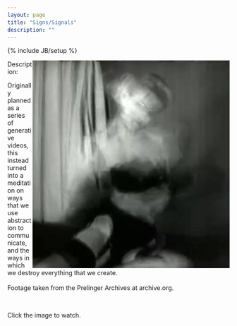```yaml
---
layout: page
title: "Signs/Signals"
description: ""
---
```

{% include JB/setup %}

<p><a href="http://vimeo.com/11095450"><img src="signs2.png" width="447" height="471" align="right" /></a>Description:</p>
<p>Originally planned as a series of generative videos, this instead turned into a meditation on ways that we use abstraction to communicate, and the ways in which we destroy everything that we create.<br />
  <br />
Footage taken from the Prelinger Archives at archive.org.</p>
<p>&nbsp;</p>
<p>Click the image to watch.</p>